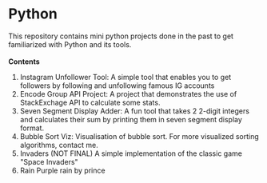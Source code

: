 # Python
This repository contains mini python projects done in the past to get familiarized with Python and its tools.
<br>
<br>
<strong>Contents</strong>

1. Instagram Unfollower Tool:
   A simple tool that enables you to get followers by following and unfollowing famous IG accounts
2. Encode Group API Project:
   A project that demonstrates the use of StackExchage API to calculate some stats.
3. Seven Segment Display Adder:
   A fun tool that takes 2 2-digit integers and calculates their sum by printing them in seven segment display format.
4. Bubble Sort Viz:
   Visualisation of bubble sort. For more visualized sorting algorithms, contact me.
5. Invaders (NOT FINAL)
   A simple implementation of the classic game "Space Invaders"
6. Rain
   Purple rain by prince
